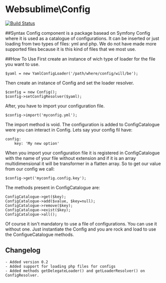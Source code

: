 Websublime\Config
========
[![Build Status](https://travis-ci.org/websublime/config.png?branch=master)](https://travis-ci.org/websublime/config)

##Syntax
Config component is a package basead on Symfony Config where it is used as a catalogue of configurations. It can be inserted or just loading from two types of files: yml and php. We do not have made more supported files because it is this kind of files that we most use.

##How To Use
First create an instance of wich type of loader for the file you want to use.

	$yaml = new YamlConfigLoader('/path/where/config/will/be');
	
Then create an instance of Config and set the loader resolver.

	$config = new Config();
    $config->setConfigResolver($yaml);
    
After, you have to import your configuration file.

	$config->import('myconfig.yml');
	
The import method is void. The configuration is added to ConfigCatalogue were you can interact in Config. Lets say your config fil have:

	config:
		key: 'My new option'
		
When you import your configuration file it is registered in ConfigCatalogue with the name of your file without extension and if it is an array multidimensional it will be transformer in a flatten array. So to get our value from our config we call:

	$config->get('myconfig.config.key');
	
The methods present in ConfigCatalogue are:

	ConfigCatalogue->get($key);
	ConfigCatalogue->add($value, $key=null);
	ConfigCatalogue->remove($key);
	ConfigCatalogue->exist($key);
	ConfigCatalogue->all();
	
Of course it isn't mandatory to use a file of configurations. You can use it without one. Just instantiate the Config and you are rock and load to use the ConfigueCatalogue methods.

## Changelog
	- Added version 0.2
	- Added support for loading php files for configs
	- Added methods getDelegateLoader() and getLoaderResolver() on ConfigResolver.